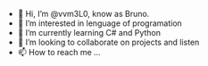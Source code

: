 - 👋 Hi, I’m @vvm3L0, know as Bruno.
- 👀 I’m interested in lenguage of programation
- 🌱 I’m currently learning C# and Python
- 💞️ I’m looking to collaborate on projects and listen
- 📫 How to reach me ...

<!---
vvm3L0/vvm3L0 is a ✨ special ✨ repository because its `README.md` (this file) appears on your GitHub profile.
You can click the Preview link to take a look at your changes.
--->
